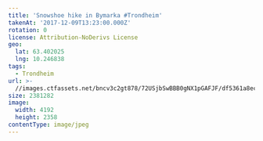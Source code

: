 ```yaml
---
title: 'Snowshoe hike in Bymarka #Trondheim'
takenAt: '2017-12-09T13:23:00.000Z'
rotation: 0
license: Attribution-NoDerivs License
geo:
  lat: 63.402025
  lng: 10.246838
tags:
  - Trondheim
url: >-
  //images.ctfassets.net/bncv3c2gt878/72USjbSwBBB0gNX1pGAFJF/df5361a8ecb9be8d069ab2c1416d7d1c/snowshoe-hike-in-bymarka-trondheim_27183697429_o
size: 2381282
image:
  width: 4192
  height: 2358
contentType: image/jpeg
---
```


